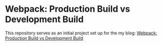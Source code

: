 # Webpack: Production Build vs Development Build
 This repository serves as an initial project set up for the my blog: [Webpack: Production Build vs Development Build](https://www.linkedin.com/pulse/webpack-production-build-vs-development-prasenjit-sutradhar/)
